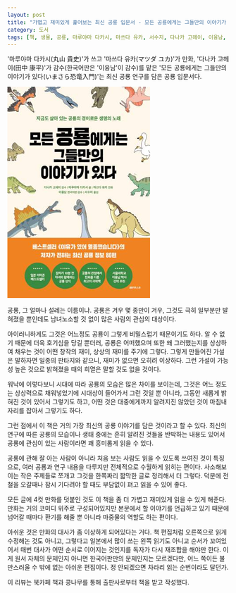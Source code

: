 ```yaml
---
layout: post
title: "가볍고 재미있게 훑어보는 최신 공룡 입문서 - 모든 공룡에게는 그들만의 이야기가 있다"
category: 도서
tags: [책, 생물, 공룡, 마루야마 다카시, 마쓰다 유카, 서수지, 다나카 고헤이, 이융남, 레몬한스푼, 북카페 책과 콩나무, 서평]
---
```


'마루야마 다카시(丸山 貴史)'가 쓰고
'마쓰다 유카(マツダ ユカ)'가 만화,
'다나카 고헤이(田中 康平)'가 감수(한국어판은 '이융남'이 감수)를 맡은
'모든 공룡에게는 그들만의 이야기가 있다(いまさら恐竜入門)'는
최신 공룡 연구를 담은 공룡 입문서다.

![표지](/images/book/imasara-kyoryu-nyumon-book-h480.jpg)

공룡, 그 얼마나 설레는 이름이냐.
공룡은 겨우 몇 종만이 겨우,
그것도 극히 일부분만 발혀졌을 뿐인데도 남녀노소할 것 없이 많은 사람의 관심의 대상이다.

아이러니하게도 그것은 어느정도 공룡이 그렇게 비밀스럽기 때문이기도 하다.
알 수 없기 때문에 더욱 호기심을 당길 뿐더러,
공룡은 어떠했으며 또한 왜 그러했는지를 상상하여 채우는 것이
어떤 창작의 재미, 상상의 재미를 주기에 그렇다.
그렇게 만들어진 가설은 말하자면 일종의 판타지와 같으니, 재미가 없으면 오히려 이상하다.
그런 가설이 가능성 높은 것으로 밝혀졌을 때의 희열은 말할 것도 없을 것이다.

워낙에 이렇다보니 시대에 따라 공룡의 모습은 많은 차이를 보이는데,
그것은 어느 정도는 상상력으로 채워넣었기에 시대상이 들어가서 그런 것일 뿐 아니라,
그동안 새롭게 밝혀진 것이 있어서 그렇기도 하고,
어떤 것은 대중에게까지 알려지진 않았던 것이 마침내 자리를 잡아서 그렇기도 하다.

그런 점에서 이 책은 거의 가장 최신의 공룡 이야기를 담은 것이라고 할 수 있다.
최신의 연구에 따른 공룡의 모습이나 생태 중에는 흔히 알려진 것들을 반박하는 내용도 있어서
공룡에 관심이 있는 사람이라면 꽤 흥미롭게 읽을 수 있다.

공룡에 관해 잘 아는 사람이 아니라 처음 보는 사람도 읽을 수 있도록 쓰여진 것이 특징으로,
여러 공룡과 연구 내용을 다루지만 전체적으로 수월하게 읽히는 편이다.
사소해보이는 작은 주제들로 쪼개고 그것을 한쪽짜리 짧막한 글로 정리해서 더 그렇다.
덕분에 전철을 오갈때나 잠시 기다려야 할 때도 부담없이 펴고 읽을 수 있어 좋다.

모든 글에 4컷 만화를 덧붙인 것도 이 책을 좀 더 가볍고 재미있게 읽을 수 있게 해준다.
만화는 거의 코미디 위주로 구성되어있지만
본문에서 할 이야기를 언급하고 있기 때문에
넘어갈 때마다 환기를 해줄 뿐 아니라 마중물의 역할도 하는 편이다.

아쉬운 것은 만화의 대사가 좀 이상하게 되어있다는 거다.
책 편집처럼 오른쪽으로 읽게 수정해논 것도 아니고,
그렇다고 일본에서 많이 쓰는 왼쪽 읽기도 아니고 순서가 꼬여있어서
매번 대사가 어떤 순서로 이어지는 것인지를 독자가 다시 재조합을 해야만 한다.
이게 원서 자체의 문제인지 아니면 한국어판만의 문제인지는 모르겠다만,
어느 쪽이든 불만스러울 수 밖에 없는 아쉬운 편집이다.
정 안되겠으면 차라리 읽는 순번이라도 달던가.



<div class="im im-info">
이 리뷰는 북카페 책과 콩나무를 통해 출판사로부터 책을 받고 작성했다.
</div>
